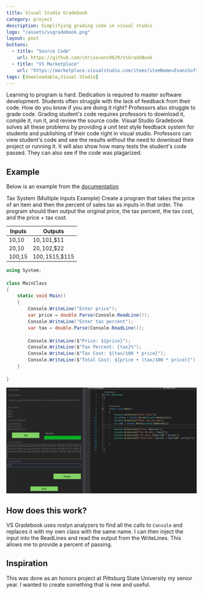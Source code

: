 ```yaml
---
title: Visual Studio Gradebook
category: project
description: Simplifying grading code in visual studio
logo: "/assets/vsgradebook.png"
layout: post
buttons:
  - title: "Source Code"
    url: https://github.com/chrisevans9629/VsGradeBook
  - title: "VS Marketplace"
    url: "https://marketplace.visualstudio.com/items?itemName=EvansSoftware.VsGradeBook"
tags: [downloadable,Visual Studio]
---
```


Learning to program is hard.  Dedication is required to master software development.  Students often struggle with the lack of feedback from their code.  How do you know if you are doing it right?  Professors also struggle to grade code.  Grading student's code requires professors to download it, compile it, run it, and review the source code.  Visual Studio Gradebook solves all these problems by providing a unit test style feedback system for students and publishing of their code right in visual studio.  Professors can view student's code and see the results without the need to download their project or running it.  It will also show how many tests the student's code passed.  They can also see if the code was plagarized.

## Example

Below is an example from the [documentation](https://github.com/chrisevans9629/VsGradeBook)  

Tax System (Multiple Inputs Example)
Create a program that takes the price of an item and then the percent of sales tax as inputs in that order. The program should then output the original price, the tax percent, the tax cost, and the price + tax cost.

| Inputs | Outputs |
| --- | --- |
| 10,10 | $10,10%,$1,$11
| 20,10 | $20,10%,$2,$22
| 100,15 | $100,15%,$15,$115

```csharp
using System;

class MainClass
{
    static void Main()
    {
        Console.WriteLine("Enter price");
        var price = double.Parse(Console.ReadLine());
        Console.WriteLine("Enter tax percent");
        var tax = double.Parse(Console.ReadLine());

        Console.WriteLine($"Price: ${price}");
        Console.WriteLine($"Tax Percent: {tax}%");
        Console.WriteLine($"Tax Cost: ${tax/100 * price}");
        Console.WriteLine($"Total Cost: ${price + (tax/100 * price)}");
    }

}
```

![result](/assets/images/vsgradebook_taxsystemsubmissionview.png)

## How does this work?

VS Gradebook uses roslyn analyzers to find all the calls to `Console` and replaces it with my own class with the same name.  I can then inject the input into the ReadLines and read the output from the WriteLines.  This allows me to provide a percent of passing.

## Inspiration

This was done as an honors project at Pittsburg State University my senior year.  I wanted to create something that is new and useful.